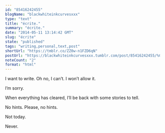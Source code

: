```yaml
---
id: "85416242455"
blogName: "blackwhiteinkcurvesxxx"
type: "text"
title: "écrite."
summary: "écrite."
date: "2014-05-11 13:14:42 GMT"
slug: "écrite"
state: "published"
tags: "writing,personal,text,post"
shortUrl: "https://tmblr.co/ZZ0w-n1FZD6qN"
postUrl: "https://blackwhiteinkcurvesxxx.tumblr.com/post/85416242455/%C3%A9crite"
noteCount: "2"
format: "html"
---
```


I want to write. Oh no, I can’t. I won’t allow it. 

I’m sorry.

When everything has cleared, I’ll be back with some stories to tell.

No hints. Please, no hints.

Not today.

Never.